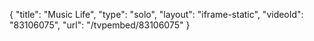 {
    "title": "Music Life",
    "type": "solo",
    "layout": "iframe-static",
    "videoId": "83106075",
    "url": "\/tvpembed\/83106075"
}